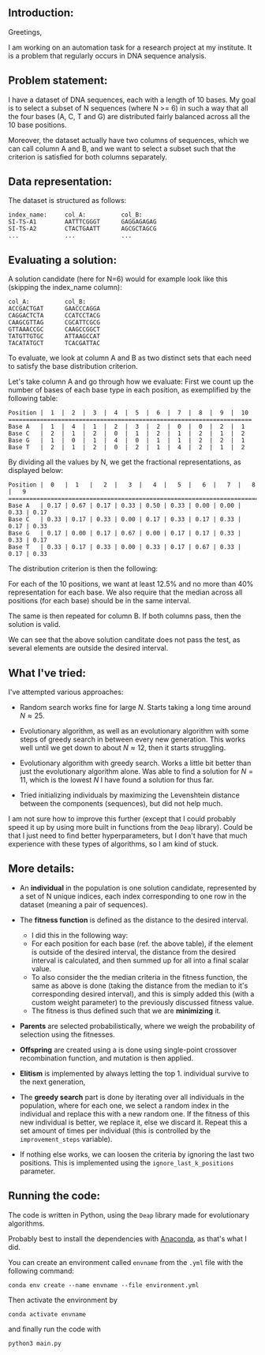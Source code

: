 ## Introduction:
Greetings,

I am working on an automation task for a research project at my institute. It is a problem that regularly occurs in DNA sequence analysis.


## Problem statement:
I have a dataset of DNA sequences, each with a length of 10 bases. My goal is to select a subset of N sequences (where N >= 6) in such a way that all the four bases (A, C, T and G) are distributed fairly balanced across all the 10 base positions.

Moreover, the dataset actually have two columns of sequences, which we can call column A and B, and we want to select a subset such that the criterion is satisfied for both columns separately.


## Data representation:
The dataset is structured as follows:

```
index_name:     col_A:          col_B:
SI-TS-A1        AATTTCGGGT      GAGGAGAGAG
SI-TS-A2        CTACTGAATT      AGCGCTAGCG
...             ...             ...
```


## Evaluating a solution:

A solution candidate (here for N=6) would for example look like this (skipping the index_name column):

```
col_A:          col_B:
ACCGACTGAT      GAACCCAGGA
CAGGACTCTA      CCATCCTACG
CAAGCGTTAG      CGCATTCGCG
GTTAAACCGC      CAAGCCGGCT
TATGTTGTGC      ATTAAGCCAT
TACATATGCT      TCACGATTAC
```


To evaluate, we look at column A and B as two distinct sets that each need to satisfy the base distribution criterion.

Let's take column A and go through how we evaluate: First we count up the number of bases of each base type in each position, as exemplified by the following table: 


```
Position |  1  |  2  |  3  |  4  |  5  |  6  |  7  |  8  |  9  |  10
=====================================================================
Base A   |  1  |  4  |  1  |  2  |  3  |  2  |  0  |  0  |  2  |  1
Base C   |  2  |  1  |  2  |  0  |  1  |  2  |  1  |  2  |  1  |  2
Base G   |  1  |  0  |  1  |  4  |  0  |  1  |  1  |  2  |  2  |  1
Base T   |  2  |  1  |  2  |  0  |  2  |  1  |  4  |  2  |  1  |  2
```


By dividing all the values by N, we get the fractional representations, as displayed below:




```
Position |  0   |  1   |   2  |   3  |   4  |   5  |   6  |   7  |   8  |   9
===============================================================================
Base A   | 0.17 | 0.67 | 0.17 | 0.33 | 0.50 | 0.33 | 0.00 | 0.00 | 0.33 | 0.17
Base C   | 0.33 | 0.17 | 0.33 | 0.00 | 0.17 | 0.33 | 0.17 | 0.33 | 0.17 | 0.33
Base G   | 0.17 | 0.00 | 0.17 | 0.67 | 0.00 | 0.17 | 0.17 | 0.33 | 0.33 | 0.17
Base T   | 0.33 | 0.17 | 0.33 | 0.00 | 0.33 | 0.17 | 0.67 | 0.33 | 0.17 | 0.33
```


The distribution criterion is then the following:

For each of the 10 positions, we want at least 12.5% and no more than 40% representation for each base. We also require that the median across all positions (for each base) should be in the same interval.

The same is then repeated for column B. If both columns pass, then the solution is valid.

We can see that the above solution canditate does not pass the test, as several elements are outside the desired interval.



## What I've tried:
I've attempted various approaches:

* Random search works fine for large $N$. Starts taking a long time around $N \approx 25$.

* Evolutionary algorithm, as well as an evolutionary algorithm with some steps of greedy search in between every new generation. This works well until we get down to about $N \approx 12$, then it starts struggling.

* Evolutionary algorithm with greedy search. Works a little bit better than just the evolutionary algorithm alone. Was able to find a solution for $N=11$, which is the lowest $N$ I have found a solution for thus far.

* Tried initializing individuals by maximizing the Levenshtein distance between the components (sequences), but did not help much.


I am not sure how to improve this further (except that I could probably speed it up by using more built in functions from the `Deap` library). Could be that I just need to find better hyperparameters, but I don't have that much experience with these types of algorithms, so I am kind of stuck.


## More details: 
* An **individual** in the population is one solution candidate, represented by a set of N unique indices, each index corresponding to one row in the dataset (meaning a pair of sequences).
* The **fitness function** is defined as the distance to the desired interval. 
    - I did this in the following way: 
    - For each position for each base (ref. the above table), if the element is outside of the desired interval, the distance from the desired interval is calculated, and then summed up for all into a final scalar value. 
    - To also consider the the median criteria in the fitness function, the same as above is done (taking the distance from the median to it's corresponding desired interval), and this is simply added this (with a custom weight parameter) to the previously discussed fitness value.
    - The fitness is thus defined such that we are **minimizing** it.

* **Parents** are selected probabilistically, where we weigh the probability of selection using the fitnesses.

* **Offspring** are created using a is done using single-point crossover recombination function, 
  and mutation is then applied.

* **Elitism** is implemented by always letting the top 1. individual survive to the next generation,


* The **greedy search** part is done by iterating over all individuals in the population, where for each one, we select a random index in the individual and replace this with a new random one. If the fitness of this new individual is better, we replace it, else we discard it. Repeat this a set amount of times per individual (this is controlled by the `improvement_steps` variable).

* If nothing else works, we can loosen the criteria by ignoring the last two positions. This is implemented using the `ignore_last_k_positions` parameter.


## Running the code:
The code is written in Python, using the `Deap` library made for evolutionary algorithms. 

Probably best to install the dependencies with [Anaconda](https://www.anaconda.com/), as that's what I did. 


You can create an environment called `envname` from the `.yml` file with the following command:
```
conda env create --name envname --file environment.yml
```
Then activate the environment by
```
conda activate envname
```
and finally run the code with 

```
python3 main.py
```

